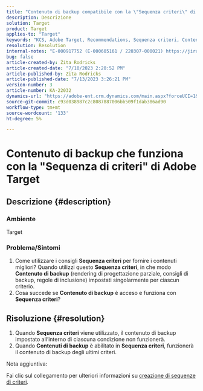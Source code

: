 ```yaml
---
title: "Contenuto di backup compatibile con la \"Sequenza criteri\" di Adobe Target"
description: Descrizione
solution: Target
product: Target
applies-to: "Target"
keywords: "KCS, Adobe Target, Recommendations, Sequenza criteri, Contenuto backup"
resolution: Resolution
internal-notes: "E-000917752 (E-000605161 / 220307-000021) https://jira.corp.adobe.com/browse/RECS-5221 https://jira.corp.adobe.com/browse/RECS-5395"
bug: false
article-created-by: Zita Rodricks
article-created-date: "7/10/2023 2:20:52 PM"
article-published-by: Zita Rodricks
article-published-date: "7/13/2023 3:26:21 PM"
version-number: 3
article-number: KA-22032
dynamics-url: "https://adobe-ent.crm.dynamics.com/main.aspx?forceUCI=1&pagetype=entityrecord&etn=knowledgearticle&id=39d227f4-2c1f-ee11-9cbe-6045bd006c82"
source-git-commit: c93d038987c2c8087887006bb509f1dab386ad90
workflow-type: tm+mt
source-wordcount: '133'
ht-degree: 5%

---
```


# Contenuto di backup che funziona con la &quot;Sequenza di criteri&quot; di Adobe Target

## Descrizione {#description}


### Ambiente

Target

### Problema/Sintomi

1. Come utilizzare i consigli <b>Sequenza criteri</b> per fornire i contenuti migliori? Quando utilizzi questo <b>Sequenza criteri</b>, in che modo <b>Contenuto di backup</b> (rendering di progettazione parziale, consigli di backup, regole di inclusione) impostati singolarmente per ciascun criterio.
2. Cosa succede se <b>Contenuto di backup</b> è acceso e funziona con <b>Sequenza criteri</b>?



## Risoluzione {#resolution}


1. Quando <b>Sequenza criteri</b> viene utilizzato, il contenuto di backup impostato all’interno di ciascuna condizione non funzionerà.
2. Quando <b>Contenuti di backup</b> è abilitato in <b>Sequenza criteri</b>, funzionerà il contenuto di backup degli ultimi criteri.


Nota aggiuntiva:

Fai clic sul collegamento per ulteriori informazioni su [creazione di sequenze di criteri](https://experienceleague.adobe.com/docs/target/using/recommendations/criteria/create-criteria-sequence.html).
